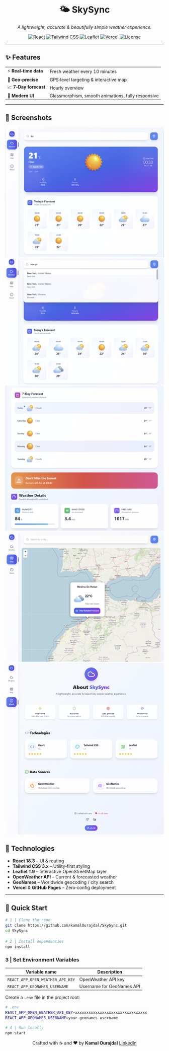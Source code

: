 

<div align="center">

# 🌤️ SkySync

*A lightweight, accurate & beautifully simple weather experience.*

[![React](https://img.shields.io/badge/React-18.3-61DAFB?logo=react&logoColor=white)](#-technologies)
[![Tailwind CSS](https://img.shields.io/badge/Tailwind_CSS-3.x-38B2AC?logo=tailwindcss&logoColor=white)](#-technologies)
[![Leaflet](https://img.shields.io/badge/Leaflet-1.9-green?logo=leaflet&logoColor=white)](#-technologies)
[![Vercel](https://img.shields.io/badge/Deploy-Vercel-000?logo=vercel&logoColor=white)](https://vercel.com/)
[![License](https://img.shields.io/github/license/kamalOurajdal/SkySync?color=blue)](#-license)

</div>

---

## ✨ Features

|   |   |
|---|---|
| ⚡ **Real‑time data**  | Fresh weather every 10 minutes |
| 🎯 **Geo‑precise**     | GPS‑level targeting & interactive map |
| 📈 **7‑Day forecast**  | Hourly overview |
| 💎 **Modern UI**       | Glassmorphism, smooth animations, fully responsive |

---

## 📸 Screenshots


![dashboard](docs/screenshots/weather_1.png) 
![img_1.png](docs/screenshots/weather_search.png)  
![dashboard](docs/screenshots/weather_2.png) 
![map](docs/screenshots/map.png)             
![img_1.png](docs/screenshots/about.png)     


## 🔧 Technologies

- **React 18.3** – UI & routing
- **Tailwind CSS 3.x** – Utility‑first styling
- **Leaflet 1.9** – Interactive OpenStreetMap layer
- **OpenWeather API** – Current & forecasted weather
- **GeoNames** – Worldwide geocoding / city search
- **Vercel** & **GitHub Pages** – Zero‑config deployment

---

## 🚀 Quick Start

```bash
# 1 | Clone the repo
git clone https://github.com/kamalOurajdal/SkySync.git
cd SkySync

# 2 | Install dependencies
npm install
```

### 3 | Set Environment Variables

| Variable name                 | Description                    |
| ----------------------------- | ------------------------------ |
| `REACT_APP_OPEN_WEATHER_API_KEY`   | OpenWeather API key       |
| `REACT_APP_GEONAMES_USERNAME` | Username for GeoNames API      |

Create a `.env` file in the project root:

```bash
# .env
REACT_APP_OPEN_WEATHER_API_KEY=xxxxxxxxxxxxxxxxxxxxxxxxxxxxxxxx
REACT_APP_GEONAMES_USERNAME=your-geonames-username
```

```bash
# 4 | Run locally
npm start
```

<div align="center">

Crafted with ☕ and ❤️ by **Kamal Ourajdal**
[LinkedIn](https://www.linkedin.com/in/kamal-ourajdal)

</div>
